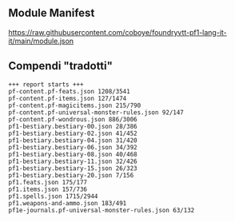 ## Module Manifest
https://raw.githubusercontent.com/coboye/foundryvtt-pf1-lang-it-it/main/module.json

## Compendi "tradotti"
```properties
+++ report starts +++
pf-content.pf-feats.json 1208/3541
pf-content.pf-items.json 127/1474
pf-content.pf-magicitems.json 215/790
pf-content.pf-universal-monster-rules.json 92/147
pf-content.pf-wondrous.json 886/3006
pf1-bestiary.bestiary-00.json 28/386
pf1-bestiary.bestiary-02.json 41/452
pf1-bestiary.bestiary-04.json 31/420
pf1-bestiary.bestiary-06.json 34/392
pf1-bestiary.bestiary-08.json 40/468
pf1-bestiary.bestiary-11.json 32/426
pf1-bestiary.bestiary-15.json 26/323
pf1-bestiary.bestiary-20.json 7/156
pf1.feats.json 175/177
pf1.items.json 157/736
pf1.spells.json 1715/2944
pf1.weapons-and-ammo.json 183/491
pf1e-journals.pf-universal-monster-rules.json 63/132
```